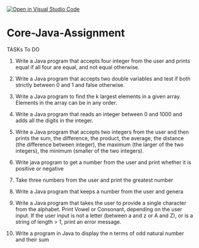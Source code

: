 [![Open in Visual Studio Code](https://classroom.github.com/assets/open-in-vscode-c66648af7eb3fe8bc4f294546bfd86ef473780cde1dea487d3c4ff354943c9ae.svg)](https://classroom.github.com/online_ide?assignment_repo_id=7663027&assignment_repo_type=AssignmentRepo)
# Core-Java-Assignment

TASKs To DO

1) Write a Java program that accepts four integer from the user and prints equal if all four are equal, and not equal otherwise.
2) Write a Java program that accepts two double variables and test if both strictly between 0 and 1 and false otherwise.
3) Write a Java program to find the k largest elements in a given array. Elements in the array can be in any order.

4) Write a Java program that reads an integer between 0 and 1000 and adds all the digits in the integer.
5) Write a Java program that accepts two integers from the user and then prints the sum, the difference, the product, the average, 
	the distance (the difference between integer), the maximum (the larger of the two integers), the minimum (smaller of the two integers).
6) Write java program to get a number from the user and print whether it is positive or negative
7) Take three numbers from the user and print the greatest number
8) Write a Java program that keeps a number from the user and genera
9) Write a Java program that takes the user to provide a single character from the alphabet. Print Vowel or Consonant, depending on the user 
	input. If the user input is not a letter (between a and z or A and Z), or is a string of length > 1, print an error message.
10) Write a program in Java to display the n terms of odd natural number and their sum
